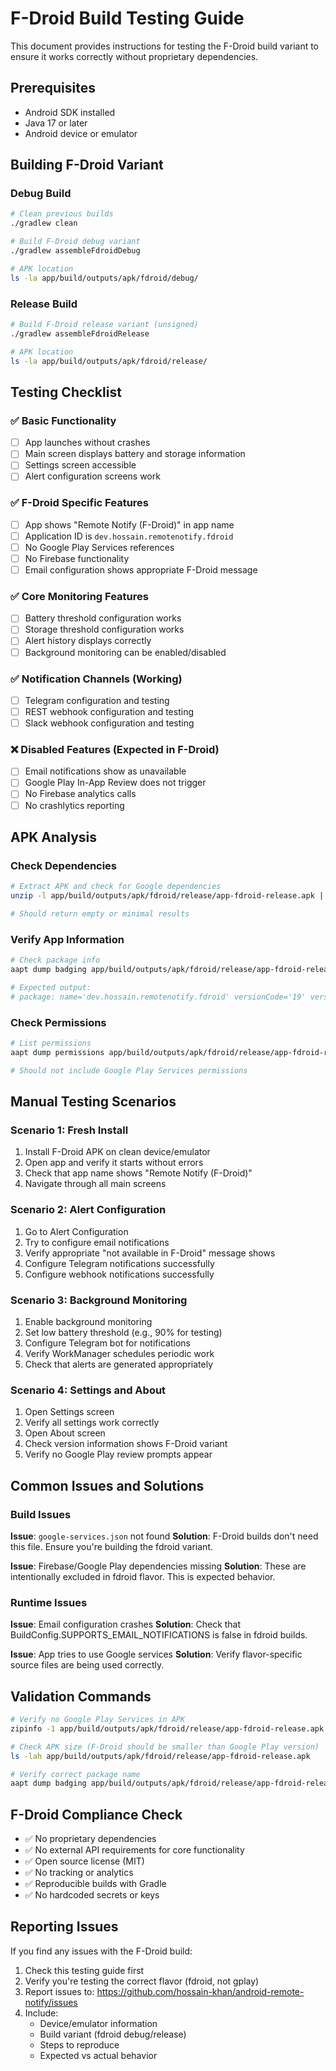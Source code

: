 # F-Droid Build Testing Guide

This document provides instructions for testing the F-Droid build variant to ensure it works correctly without proprietary dependencies.

## Prerequisites

- Android SDK installed
- Java 17 or later
- Android device or emulator

## Building F-Droid Variant

### Debug Build
```bash
# Clean previous builds
./gradlew clean

# Build F-Droid debug variant
./gradlew assembleFdroidDebug

# APK location
ls -la app/build/outputs/apk/fdroid/debug/
```

### Release Build
```bash
# Build F-Droid release variant (unsigned)
./gradlew assembleFdroidRelease

# APK location
ls -la app/build/outputs/apk/fdroid/release/
```

## Testing Checklist

### ✅ Basic Functionality
- [ ] App launches without crashes
- [ ] Main screen displays battery and storage information
- [ ] Settings screen accessible
- [ ] Alert configuration screens work

### ✅ F-Droid Specific Features
- [ ] App shows "Remote Notify (F-Droid)" in app name
- [ ] Application ID is `dev.hossain.remotenotify.fdroid`
- [ ] No Google Play Services references
- [ ] No Firebase functionality
- [ ] Email configuration shows appropriate F-Droid message

### ✅ Core Monitoring Features
- [ ] Battery threshold configuration works
- [ ] Storage threshold configuration works
- [ ] Alert history displays correctly
- [ ] Background monitoring can be enabled/disabled

### ✅ Notification Channels (Working)
- [ ] Telegram configuration and testing
- [ ] REST webhook configuration and testing
- [ ] Slack webhook configuration and testing

### ❌ Disabled Features (Expected in F-Droid)
- [ ] Email notifications show as unavailable
- [ ] Google Play In-App Review does not trigger
- [ ] No Firebase analytics calls
- [ ] No crashlytics reporting

## APK Analysis

### Check Dependencies
```bash
# Extract APK and check for Google dependencies
unzip -l app/build/outputs/apk/fdroid/release/app-fdroid-release.apk | grep -i google

# Should return empty or minimal results
```

### Verify App Information
```bash
# Check package info
aapt dump badging app/build/outputs/apk/fdroid/release/app-fdroid-release.apk | grep package

# Expected output:
# package: name='dev.hossain.remotenotify.fdroid' versionCode='19' versionName='1.15-fdroid'
```

### Check Permissions
```bash
# List permissions
aapt dump permissions app/build/outputs/apk/fdroid/release/app-fdroid-release.apk

# Should not include Google Play Services permissions
```

## Manual Testing Scenarios

### Scenario 1: Fresh Install
1. Install F-Droid APK on clean device/emulator
2. Open app and verify it starts without errors
3. Check that app name shows "Remote Notify (F-Droid)"
4. Navigate through all main screens

### Scenario 2: Alert Configuration
1. Go to Alert Configuration
2. Try to configure email notifications
3. Verify appropriate "not available in F-Droid" message shows
4. Configure Telegram notifications successfully
5. Configure webhook notifications successfully

### Scenario 3: Background Monitoring
1. Enable background monitoring
2. Set low battery threshold (e.g., 90% for testing)
3. Configure Telegram bot for notifications
4. Verify WorkManager schedules periodic work
5. Check that alerts are generated appropriately

### Scenario 4: Settings and About
1. Open Settings screen
2. Verify all settings work correctly
3. Open About screen
4. Check version information shows F-Droid variant
5. Verify no Google Play review prompts appear

## Common Issues and Solutions

### Build Issues

**Issue**: `google-services.json` not found
**Solution**: F-Droid builds don't need this file. Ensure you're building the fdroid variant.

**Issue**: Firebase/Google Play dependencies missing
**Solution**: These are intentionally excluded in fdroid flavor. This is expected behavior.

### Runtime Issues

**Issue**: Email configuration crashes
**Solution**: Check that BuildConfig.SUPPORTS_EMAIL_NOTIFICATIONS is false in fdroid builds.

**Issue**: App tries to use Google services
**Solution**: Verify flavor-specific source files are being used correctly.

## Validation Commands

```bash
# Verify no Google Play Services in APK
zipinfo -1 app/build/outputs/apk/fdroid/release/app-fdroid-release.apk | grep -i "google\|firebase\|gms" || echo "✅ No Google services found"

# Check APK size (F-Droid should be smaller than Google Play version)
ls -lah app/build/outputs/apk/fdroid/release/app-fdroid-release.apk

# Verify correct package name
aapt dump badging app/build/outputs/apk/fdroid/release/app-fdroid-release.apk | grep "package.*fdroid"
```

## F-Droid Compliance Check

- ✅ No proprietary dependencies
- ✅ No external API requirements for core functionality  
- ✅ Open source license (MIT)
- ✅ No tracking or analytics
- ✅ Reproducible builds with Gradle
- ✅ No hardcoded secrets or keys

## Reporting Issues

If you find any issues with the F-Droid build:

1. Check this testing guide first
2. Verify you're testing the correct flavor (fdroid, not gplay)
3. Report issues to: https://github.com/hossain-khan/android-remote-notify/issues
4. Include:
   - Device/emulator information
   - Build variant (fdroid debug/release)
   - Steps to reproduce
   - Expected vs actual behavior